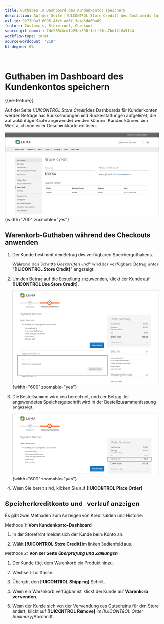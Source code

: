 ```yaml
---
title: Guthaben im Dashboard des Kundenkontos speichern
description: Auf der Seite [!UICONTROL Store Credit] des Dashboards für Kundenkonten werden Beträge aus Rücksendungen und Rückerstattungen aufgelistet, die auf zukünftige Käufe angewendet werden können.
exl-id: 9273b9a3-6095-4fc9-ad6f-3e4a6da60a89
feature: Customers, Storefront, Checkout
source-git-commit: 7de285d4cd1e25ec890f1efff9ea7bdf2f0a9144
workflow-type: tm+mt
source-wordcount: '219'
ht-degree: 0%

---
```


# Guthaben im Dashboard des Kundenkontos speichern

{{ee-feature}}

Auf der Seite _[!UICONTROL Store Credit]_&#x200B;des Dashboards für Kundenkonten werden Beträge aus Rücksendungen und Rückerstattungen aufgelistet, die auf zukünftige Käufe angewendet werden können. Kunden können den Wert auch von einer Geschenkkarte einlösen.

![Kundenkreditgeschäft](assets/account-dashboard-store-credit.png){width="700" zoomable="yes"}

## Warenkorb-Guthaben während des Checkouts anwenden

1. Der Kunde bestimmt den Betrag des verfügbaren Speicherguthabens.

   Während des Schritts _Überprüfen und_&quot; wird der verfügbare Betrag unter &quot;**[!UICONTROL Store Credit]**&quot; angezeigt.

1. Um den Betrag auf die Bestellung anzuwenden, klickt der Kunde auf **[!UICONTROL Use Store Credit]**.

   ![Store-Guthaben an der Kasse verwenden](assets/storefront-checkout-use-store-credit.png){width="600" zoomable="yes"}

1. Die Bestellsumme wird neu berechnet, und der Betrag der angewendeten Speichergutschrift wird in der Bestellzusammenfassung angezeigt.

   ![Bestellzusammenfassung mit angewendetem Filialguthaben](assets/storefront-checkout-use-store-credit-order-summary.png){width="600" zoomable="yes"}

1. Wenn Sie bereit sind, klicken Sie auf **[!UICONTROL Place Order]**.

## Speicherkreditkonto und -verlauf anzeigen

Es gibt zwei Methoden zum Anzeigen von Kreditsalden und Historie:

Methode 1: **Vom Kundenkonto-Dashboard**

1. In der Storefront meldet sich der Kunde beim Konto an.

1. Wählt **[!UICONTROL Store Credit]** im linken Bedienfeld aus.

Methode 2: **Von der Seite _Überprüfung und Zahlungen_**

1. Der Kunde fügt dem Warenkorb ein Produkt hinzu.

1. Wechselt zur Kasse.

1. Übergibt den **[!UICONTROL Shipping]** Schritt.

1. Wenn ein Warenkorb verfügbar ist, klickt der Kunde auf **Warenkorb verwenden**.

1. Wenn der Kunde sich von der Verwendung des Gutscheins für den Store ändert, klickt auf **[!UICONTROL Remove]** im _[!UICONTROL Order Summary]_&#x200B;Abschnitt.

